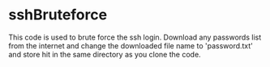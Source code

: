 # sshBruteforce
This code is used to brute force the ssh login. Download any passwords list from the internet and change the downloaded file name to 'password.txt' and store hit in the same directory as you clone the code.
